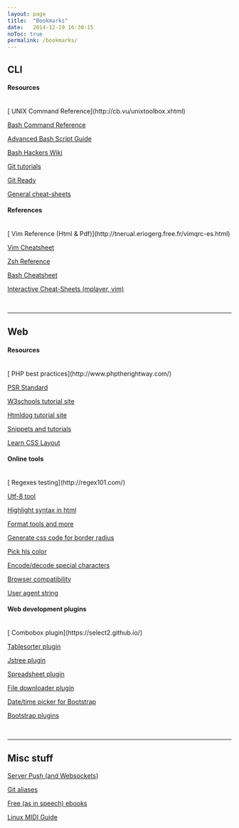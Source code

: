 ```yaml
---
layout: page
title:  "Bookmarks"
date:   2014-12-19 16:30:15
noToc: true
permalink: /bookmarks/
---
```

## CLI

<h4 class="section-title">Resources</h4>
<br style="clear:both"/>
[<i class="fa fa-external-link"></i> UNIX Command Reference](http://cb.vu/unixtoolbox.xhtml)

[<i class="fa fa-external-link"></i> Bash Command Reference](http://ss64.com/bash/)

[<i class="fa fa-external-link"></i> Advanced Bash Script Guide](http://www.tldp.org/LDP/abs/html/)

[<i class="fa fa-external-link"></i> Bash Hackers Wiki](http://wiki.bash-hackers.org)

[<i class="fa fa-external-link"></i> Git tutorials](https://www.atlassian.com/git/tutorials)

[<i class="fa fa-external-link"></i> Git Ready](http://gitready.com)

[<i class="fa fa-external-link"></i> General cheat-sheets](http://overapi.com/)


<h4 class="section-title">References</h4>
<br style="clear:both"/>
[<i class="fa fa-external-link"></i> Vim Reference (Html & Pdf)](http://tnerual.eriogerg.free.fr/vimqrc-es.html)

[<i class="fa fa-external-link"></i> Vim Cheatsheet](https://linuxtoy.org/img/2011/09/vim_cheat_sheet_for_programmers_screen.png)

[<i class="fa fa-external-link"></i> Zsh Reference](http://www.bash2zsh.com/zsh_refcard/refcard.pdf)

[<i class="fa fa-external-link"></i> Bash Cheatsheet](http://www.scribd.com/doc/88404386/Bash-Cheat-Sheet)

[<i class="fa fa-external-link"></i> Interactive Cheat-Sheets (mplayer, vim)](http://sheet.shiar.nl/)

<br />

---

## Web

<h4 class="section-title">Resources</h4>
<br style="clear:both"/>
[<i class="fa fa-external-link"></i> PHP best practices](http://www.phptherightway.com/)

[<i class="fa fa-external-link"></i> PSR Standard](http://www.php-fig.org/)

[<i class="fa fa-external-link"></i> W3schools tutorial site](http://www.w3schools.com)

[<i class="fa fa-external-link"></i> Htmldog tutorial site](http://www.htmldog.com)

[<i class="fa fa-external-link"></i> Snippets and tutorials](http://www.the-art-of-web.com/)

[<i class="fa fa-external-link"></i> Learn CSS Layout](http://learnlayout.com/)


<h4 class="section-title">Online tools</h4>
<br style="clear:both"/>
[<i class="fa fa-external-link"></i> Regexes testing](http://regex101.com/)

[<i class="fa fa-external-link"></i> Utf-8 tool](http://www.cogsci.ed.ac.uk/~richard/utf-8.html)

[<i class="fa fa-external-link"></i> Highlight syntax in html](http://tohtml.com/)

[<i class="fa fa-external-link"></i> Format tools and more](http://www.freeformatter.com)

[<i class="fa fa-external-link"></i> Generate css code for border radius](http://border-radius.com/)

[<i class="fa fa-external-link"></i> Pick hls color](http://hslpicker.com/)

[<i class="fa fa-external-link"></i> Encode/decode special characters](http://www.the-art-of-web.com/javascript/escape/)

[<i class="fa fa-external-link"></i> Browser compatibility](http://caniuse.com)

[<i class="fa fa-external-link"></i> User agent string](http://www.useragentstring.com/)


<h4 class="section-title">Web development plugins</h4>
<br style="clear:both"/>
[<i class="fa fa-external-link"></i> Combobox plugin](https://select2.github.io/)

[<i class="fa fa-external-link"></i> Tablesorter plugin](http://mottie.github.io/tablesorter)

[<i class="fa fa-external-link"></i> Jstree plugin](http://www.jstree.com)

[<i class="fa fa-external-link"></i> Spreadsheet plugin](http://handsontable.com/)

[<i class="fa fa-external-link"></i> File downloader plugin](https://github.com/johnculviner/jquery.fileDownload)

[<i class="fa fa-external-link"></i> Date/time picker for Bootstrap](http://eonasdan.github.io/bootstrap-datetimepicker/)

[<i class="fa fa-external-link"></i> Bootstrap plugins](http://bootsnipp.com)

<br />

---

## Misc stuff

[<i class="fa fa-external-link"></i> Server Push (and Websockets)](http://stackoverflow.com/questions/11077857/what-are-long-polling-websockets-server-sent-events-sse-and-comet)

[<i class="fa fa-external-link"></i> Git aliases](https://git.wiki.kernel.org/index.php/Aliases#Aliases)

[<i class="fa fa-external-link"></i> Free (as in speech) ebooks](https://github.com/danchoi/kindlefodder)

[<i class="fa fa-external-link"></i> Linux MIDI Guide](http://tedfelix.com/linux/linux-midi.html)

<br />

<!--
[Alias](http://www.cyberciti.biz/tips/bash-aliases-mac-centos-linux-unix.html)
-->
